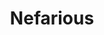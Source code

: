 ---
abv: 6.5%
alt:
availability: Keg
bitterness: Moderate
description: A dark Saison that spent months on "second use blueberries" in an oak barrel with a  mixed culture of yeast and bacteria. The flavors meld wonderfully to make a nice tart beer with a touch of fruit.
gravity: '1.070'
hops: 
ibu: 4
img: nefarious.jpg
layout: beer
malt: 
modal-id: nefarious
on-tap: yup
sourness: None
style: Dark Barrel Aged Saison
title: Nefarious
---
